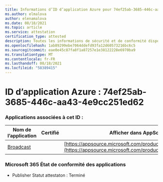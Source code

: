 ```yaml
---
title: Informations d’ID d’application Azure pour 74ef25ab-3685-446c-aa43-4e9cc251ed62
ms.author: elmalova
author: elenamalova
ms.date: 08/18/2021
ms.topic: article
ms.service: attestation
certification_type: attested
description: Toutes les informations de sécurité et de conformité disponibles pour 74ef25ab-3685-446c-aa43-4e9cc251ed62.
ms.openlocfilehash: 1ab89299ebe7064ddefd93fa12d60573216bc6c5
ms.sourcegitcommit: eae0e45c87fa8f1a87257e1e38122228e6970ba9
ms.translationtype: MT
ms.contentlocale: fr-FR
ms.lasthandoff: 08/18/2021
ms.locfileid: "58389415"
---
```

# <a name="azure-app-id-74ef25ab-3685-446c-aa43-4e9cc251ed62"></a>ID d’application Azure : 74ef25ab-3685-446c-aa43-4e9cc251ed62


### <a name="apps-associated-with-this-id"></a>Applications associées à cet ID :
| **Nom de l’application** | **Certifié** | **Afficher dans AppSource** |
|--------------|---------------|-----------------------|
| [Broadcast](https://docs.microsoft.com/microsoft-365-app-certification/forward/WA200002697) |  | [https://appsource.microsoft.com/product/office/WA200002697](https://appsource.microsoft.com/product/office/WA200002697) |

### <a name="microsoft-365-app-compliance-status"></a>Microsoft 365 État de conformité des applications
- Publisher Statut attestaton : Terminé
